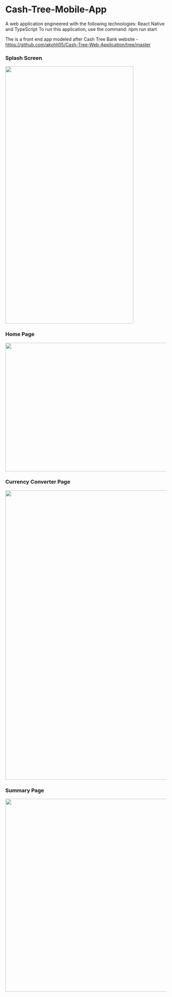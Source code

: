 # Cash-Tree-Mobile-App
A web application engineered with the following technologies: React Native and TypeScript
To run this application, use the command: npm run start

The is a front end app modeled after Cash Tree Bank website - https://github.com/akohli05/Cash-Tree-Web-Application/tree/master

### Splash Screen
<img src="https://github.com/akohli05/Cash-Tree-Mobile-App/assets/129328516/1015af3c-0468-4a6d-bf29-00a682edb7a1" width=400 height = 800 />

### Home Page
<img src="https://github.com/akohli05/Cash-Tree-Web-Application/assets/129328516/6322e6f4-7b22-4fb4-bfe0-6f517ed34286" width=800 height = 400 />

### Currency Converter Page
<img src="https://github.com/akohli05/Cash-Tree-Web-Application/assets/129328516/5c0f19ed-d327-4ed4-bc49-6a5c5791ad4a" width=800 height = 900 />

### Summary Page
<img src="https://github.com/akohli05/Cash-Tree-Web-Application/assets/129328516/2e0b7014-0805-4837-b1ef-496d1a2a7c47" width=800 height = 600 />
